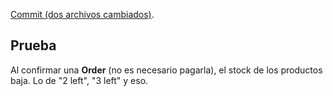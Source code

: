[Commit (dos archivos cambiados)](https://github.com/JuanDMeGon/Laravel-desde-Cero/commit/80246bc6be80e40b1e23763dadf911dc90208e88).

## Prueba
Al confirmar una **Order** (no es necesario pagarla), el stock de los productos baja. Lo de "2 left", "3 left" y eso.